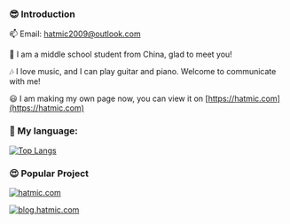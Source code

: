 ### 😎 Introduction

📫 Email: hatmic2009@outlook.com

👀 I am a middle school student from China, glad to meet you!

🎶 I love music, and I can play guitar and piano. Welcome to communicate with me!

😃 I am making my own page now, you can view it on [https://hatmic.com](https://hatmic.com)

### 💬 My language:

[![Top Langs](https://github-readme-stats.vercel.app/api/top-langs/?username=hatmic)](https://github.com/Hatmic)

### 😍 Popular Project

[![hatmic.com](https://github-readme-stats.vercel.app/api/pin/?username=hatmic&repo=hatmic.com&theme=shadow_blue)](https://hatmic.com)

[![blog.hatmic.com](https://github-readme-stats.vercel.app/api/pin/?username=hatmic&repo=blog.hatmic.com&theme=shadow_blue)](https://blog.hatmic.com)

